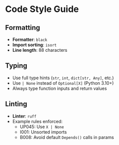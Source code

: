 # Code Style Guide

## Formatting

- **Formatter**: `black`
- **Import sorting**: `isort`
- **Line length**: 88 characters

## Typing

- Use full type hints (`str`, `int`, `dict[str, Any]`, etc.)
- Use `| None` instead of `Optional[X]` (Python 3.10+)
- Always type function inputs and return values

## Linting

- **Linter**: `ruff`
- Example rules enforced:
  - UP045: Use `X | None`
  - I001: Unsorted imports
  - B008: Avoid default `Depends()` calls in params